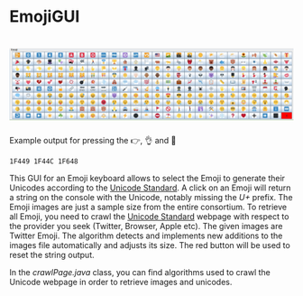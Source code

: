 # EmojiGUI
# ![alt text](https://github.com/PhilWicke/EmojiGUI/blob/master/cover.PNG "Emoji Keyboard")

Example output for pressing the :point_right:, :ok_hand: and :see_no_evil:
```
1F449 1F44C 1F648 
```

This GUI for an Emoji keyboard allows to select the Emoji to generate their Unicodes according to the [Unicode Standard](http://unicode.org/emoji/charts/full-emoji-list.html). A click on an Emoji will return a string on the console with the Unicode, notably missing the _U+_ prefix. The Emoji images are just a sample size from the entire consortium. To retrieve all Emoji, you need to crawl the [Unicode Standard](http://unicode.org/emoji/charts/full-emoji-list.html) webpage with respect to the provider you seek (Twitter, Browser, Apple etc). The given images are Twitter Emoji. The algorithm detects and implements new additions to the images file automatically and adjusts its size. The red button will be used to reset the string output.

In the _crawlPage.java_ class, you can find algorithms used to crawl the Unicode webpage in order to retrieve images and unicodes.

